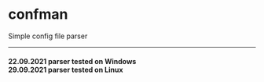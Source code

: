 # confman
Simple config file parser
<hr>
<h4>22.09.2021 parser tested on Windows<br>29.09.2021 parser tested on Linux</h4>
